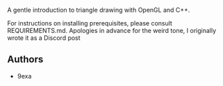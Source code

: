 A gentle introduction to triangle drawing with OpenGL and C++.

For instructions on installing prerequisites, please consult REQUIREMENTS.md. Apologies in advance for the weird tone, I originally wrote it as a Discord post

## Authors
- 9exa
